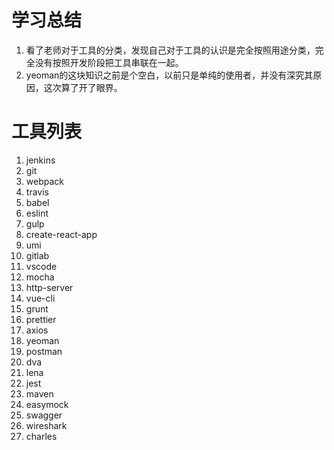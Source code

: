 # 学习总结

1. 看了老师对于工具的分类，发现自己对于工具的认识是完全按照用途分类，完全没有按照开发阶段把工具串联在一起。
2. yeoman的这块知识之前是个空白，以前只是单纯的使用者，并没有深究其原因，这次算了开了眼界。

# 工具列表

1. jenkins
2. git
3. webpack
4. travis
5. babel
6. eslint
7. gulp
8. create-react-app
9. umi
10. gitlab
11. vscode
12. mocha
13. http-server
14. vue-cli
15. grunt
16. prettier
17. axios
18. yeoman
19. postman
20. dva
21. lena
22. jest
24. maven
25. easymock
26. swagger
27. wireshark
28. charles
